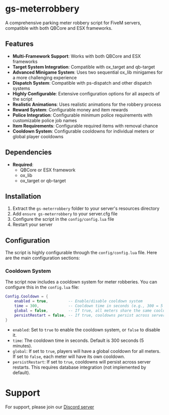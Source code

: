 # gs-meterrobbery

A comprehensive parking meter robbery script for FiveM servers, compatible with both QBCore and ESX frameworks.



## Features

- **Multi-Framework Support**: Works with both QBCore and ESX frameworks
- **Target System Integration**: Compatible with ox_target and qb-target
- **Advanced Minigame System**: Uses two sequential ox_lib minigames for a more challenging experience
- **Dispatch System**: Compatible with ps-dispatch and other dispatch systems
- **Highly Configurable**: Extensive configuration options for all aspects of the script
- **Realistic Animations**: Uses realistic animations for the robbery process
- **Reward System**: Configurable money and item rewards
- **Police Integration**: Configurable minimum police requirements with customizable police job names
- **Item Requirements**: Configurable required items with removal chance
- **Cooldown System**: Configurable cooldowns for individual meters or global player cooldowns



## Dependencies

- **Required**:
  - QBCore or ESX framework
  - ox_lib
  - ox_target or qb-target



## Installation

1. Extract the `gs-meterrobbery` folder to your server's resources directory
2. Add `ensure gs-meterrobbery` to your server.cfg file
3. Configure the script in the `config/config.lua` file
4. Restart your server

## Configuration

The script is highly configurable through the `config/config.lua` file. Here are the main configuration sections:

### Cooldown System

The script now includes a cooldown system for meter robberies. You can configure this in the `config.lua` file:

```lua
Config.Cooldown = {
    enabled = true,         -- Enable/disable cooldown system
    time = 300,             -- Cooldown time in seconds (e.g., 300 = 5 minutes)
    global = false,         -- If true, all meters share the same cooldown; if false, each meter has its own cooldown
    persistRestart = false, -- If true, cooldowns persist across server restarts (requires database integration)
}
```

- `enabled`: Set to `true` to enable the cooldown system, or `false` to disable it.
- `time`: The cooldown time in seconds. Default is 300 seconds (5 minutes).
- `global`: If set to `true`, players will have a global cooldown for all meters. If set to `false`, each meter will have its own cooldown.
- `persistRestart`: If set to `true`, cooldowns will persist across server restarts. This requires database integration (not implemented by default).

# Support

For support, please join our [Discord server](https://discord.gg/XpjBM53hMh)